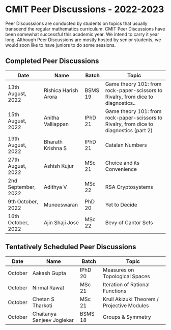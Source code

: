 # CMIT Peer Discussions - 2022-2023

Peer Discusssions are conducted by students on topics that usually transcend the regular mathematics curriculum. 
CMIT Peer Discussions have been somewhat successful this academic year. We intend to carry it year long.
Although Peer Discussions are mostly hosted by senior students, we would soon like to have juniors to do some sessions.

## Completed Peer Discussions
| Date | Name | Batch | Topic |
| --- | --- | --- | --- |
| 13th August, 2022 | Rishica Harish Arora | BSMS 19 | Game theory 101: from rock-paper-scissors to Rivalry, from dice to diagnostics.. |
| 15th August, 2022 |  Anitha Valliappan | IPhD 21 | Game theory 101: from rock-paper-scissors to Rivalry, from dice to diagnostics (part 2)  |
| 19th August, 2022 | Bharath Krishna S | IPhD 21 | Catalan Numbers |
| 27th August, 2022 | Ashish Kujur | MSc 21 | Choice and its Convenience |
| 2nd September, 2022 | Adithya V | MSc 22 | RSA Cryptosystems |
| 9th October, 2022 | Muneeswaran | PhD 20 | Yet to Decide |
| 16th October, 2022 | Ajin Shaji Jose | MSc 22 | Bevy of Cantor Sets |

## Tentatively Scheduled Peer Discussions
| Date | Name | Batch | Topic |
| --- | --- | --- | --- |
| October | Aakash Gupta | IPhD 20 | Measures on Topological Spaces |
| October | Nirmal Rawat| MSc 21 | Iteration of Rational Functions |
| October | Chetan S Tharkoti | MSc 21 | Krull Akizuki Theorem / Projective Modules |
| October | Chaitanya Sanjeev Joglekar | BSMS 18 | Groups & Symmetry |
